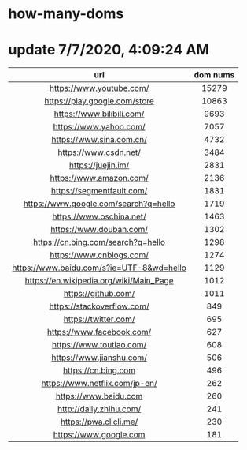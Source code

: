 # how-many-doms

# update 7/7/2020, 4:09:24 AM

url | dom nums
:-: | :-:
https://www.youtube.com/ | 15279
https://play.google.com/store | 10863
https://www.bilibili.com/ | 9693
https://www.yahoo.com/ | 7057
https://www.sina.com.cn/ | 4732
https://www.csdn.net/ | 3484
https://juejin.im/ | 2831
https://www.amazon.com/ | 2136
https://segmentfault.com/ | 1831
https://www.google.com/search?q=hello | 1719
https://www.oschina.net/ | 1463
https://www.douban.com/ | 1302
https://cn.bing.com/search?q=hello | 1298
https://www.cnblogs.com/ | 1274
https://www.baidu.com/s?ie=UTF-8&wd=hello | 1129
https://en.wikipedia.org/wiki/Main_Page | 1012
https://github.com/ | 1011
https://stackoverflow.com/ | 849
https://twitter.com/ | 695
https://www.facebook.com/ | 627
https://www.toutiao.com/ | 608
https://www.jianshu.com/ | 506
https://cn.bing.com | 496
https://www.netflix.com/jp-en/ | 262
https://www.baidu.com | 260
http://daily.zhihu.com/ | 241
https://pwa.clicli.me/ | 230
https://www.google.com | 181
